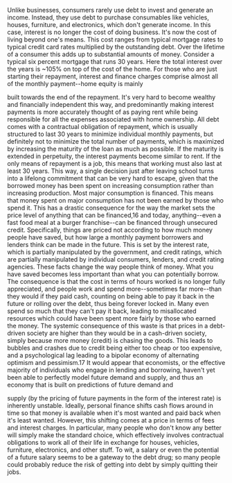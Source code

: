 Unlike  businesses,  consumers  rarely  use  debt  to  invest  and  generate  an
income. Instead, they use debt to purchase consumables like vehicles, houses,
furniture, and electronics, which don't generate income. In this case, interest is
no longer the cost of doing business. It's now the cost of living beyond one's
means. This cost ranges from typical mortgage rates to typical credit card rates
multiplied by the outstanding debt. Over the lifetime of a consumer this adds up
to substantial amounts of money. Consider a typical six percent mortgage that
runs 30 years. Here the total interest over the years is ~105% on top of the cost
of the home. For those who are just starting their repayment, interest and finance
charges  comprise  almost  all  of  the  monthly  payment--home  equity  is  mainly

built towards the end of the repayment. It's very hard to become wealthy and
financially independent this way, and predominantly making interest payments is
more accurately thought of as paying rent while being responsible for all the
expenses associated with home ownership.
All debt comes with a contractual obligation of repayment, which is usually
structured  to  last  30  years  to  minimize  individual  monthly  payments,  but
definitely not to minimize the total number of payments, which is maximized by
increasing  the  maturity  of  the  loan  as  much  as  possible.  If  the  maturity  is
extended in perpetuity, the interest payments become similar to rent. If the only
means of repayment is a job, this means that working must also last at least 30
years. This way, a single decision just after leaving school turns into a lifelong
commitment that can be very hard to escape, given that the borrowed money has
been spent on increasing consumption rather than increasing production.
Most major consumption is financed. This means that money spent on major
consumption  has  not  been  earned  by  those  who  spend  it.  This  has  a  drastic
consequence for the way the market sets the price level of anything that can be
financed,16 and today, anything--even a fast food meal at a burger franchise--can
be  financed  through  unsecured  credit.  Specifically,  things  are  priced  not
according  to  how  much  money  people  have  saved,  but  how  large  a  monthly
payment borrowers and lenders think can be made in the future. This is set by
the interest rate, which is partially manipulated by the government, and credit
ratings, which are partially manipulated by individual consumers, lenders, and
credit rating agencies. These facts change the way people think of money. What
you have saved becomes less important than what you can potentially borrow.
The consequence is that the cost in terms of hours worked is no longer fully
appreciated, and people work and spend more--sometimes far more--than they
would if they paid cash, counting on being able to pay it back in the future or
rolling over the debt, thus being forever locked in. Many even spend so much
that they can't pay it back, leading to misallocated resources which could have
been spent more fairly by those who earned the money.
The systemic consequence of this waste is that prices in a debt-driven society
are higher than they would be in a cash-driven society, simply because more
money (credit) is chasing the goods. This leads to bubbles and crashes due to
credit being either too cheap or too expensive, and a psychological lag leading to
a  bipolar  economy  of  alternating  optimism and pessimism.17  It  would  appear
that economists, or the effective majority of individuals who engage in lending
and  borrowing,  haven't  yet  been  able  to  perfectly  model  future  demand  and
supply, and thus an economy that is built on predictions of future demand and

supply  (by  the  pricing  of  future  payments  in  the  form  of  the  interest  rate)  is
inherently unstable.
Ideally, personal finance shifts cash flows around in time so that money is
available when it's most wanted and paid back when it's least wanted. However,
this shifting comes at a price in terms of fees and interest charges. In particular,
many people who don't know any better will simply make the standard choice,
which  effectively  involves  contractual  obligations  to  work  all  of  their  life  in
exchange for houses, vehicles, furniture, electronics, and other stuff. To wit, a
salary or even the potential of a future salary seems to be a gateway to the debt
drug;  so  many  people  could  probably  reduce  the  risk  of  getting  into  debt  by
simply quitting their jobs.

